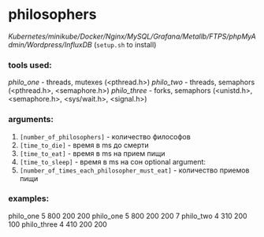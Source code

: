 # philosophers
*Kubernetes/minikube/Docker/Nginx/MySQL/Grafana/Metallb/FTPS/phpMyAdmin/Wordpress/InfluxDB* (`setup.sh` to install)

### tools used:
*philo_one* - threads, mutexes (<pthread.h>)
*philo_two* - threads, semaphors (<pthread.h>, <semaphore.h>)
*philo_three* - forks, semaphors (<unistd.h>, <semaphore.h>, <sys/wait.h>, <signal.h>) 

 
### arguments:
 1. `[number_of_philosophers]` - количество философов
 2. `[time_to_die]` - время в ms до смерти
 3. `[time_to_eat]` - время в ms на прием пищи
 4. `[time_to_sleep]` - время в ms на сон
 optional argument:
 5. `[number_of_times_each_philosopher_must_eat]` - количество приемов пищи
 
### examples:
 philo_one 5 800 200 200
 philo_one 5 800 200 200 7
 philo_two 4 310 200 100
 philo_three 4 410 200 200


